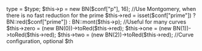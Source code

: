 <?php

namespace Elliptic\Curve;

use Elliptic\Utils;
use \Exception;
use BN\BN;

abstract class BaseCurve
{
    public $type;
    public $p;
    public $red;
    public $zero;
    public $one;
    public $two;
    public $n;
    public $g;
    protected $_wnafT1;
    protected $_wnafT2;
    protected $_wnafT3;
    protected $_wnafT4;
    public $redN;
    public $_maxwellTrick;

    function __construct($type, $conf)
    {
        $this->type = $type;
        $this->p = new BN($conf["p"], 16);

        //Use Montgomery, when there is no fast reduction for the prime
        $this->red = isset($conf["prime"]) ? BN::red($conf["prime"]) : BN::mont($this->p);

        //Useful for many curves
        $this->zero = (new BN(0))->toRed($this->red);
        $this->one = (new BN(1))->toRed($this->red);
        $this->two = (new BN(2))->toRed($this->red);

        //Curve configuration, optional
        $th